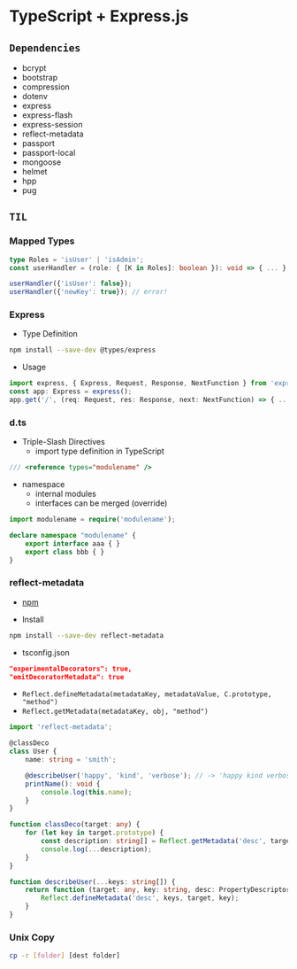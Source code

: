 # TypeScript + Express.js

## `Dependencies`

-   bcrypt
-   bootstrap
-   compression
-   dotenv
-   express
-   express-flash
-   express-session
-   reflect-metadata
-   passport
-   passport-local
-   mongoose
-   helmet
-   hpp
-   pug

## `TIL`

### Mapped Types

```typescript
type Roles = 'isUser' | 'isAdmin';
const userHandler = (role: { [K in Roles]: boolean }): void => { ... };

userHandler({'isUser': false});
userHandler({'newKey': true}); // error!
```

### Express

-   Type Definition

```bash
npm install --save-dev @types/express
```

-   Usage

```TypeScript
import express, { Express, Request, Response, NextFunction } from 'express';
const app: Express = express();
app.get('/', (req: Request, res: Response, next: NextFunction) => { ... });
```

### d.ts

-   Triple-Slash Directives
    -   import type definition in TypeScript

```typescript
/// <reference types="modulename" />
```

-   namespace
    -   internal modules
    -   interfaces can be merged (override)

```typescript
import modulename = require('modulename');

declare namespace "modulename" {
    export interface aaa { }
    export class bbb { }
}
```

### reflect-metadata

-   [npm](https://www.npmjs.com/package/reflect-metadata)

-   Install

```bash
npm install --save-dev reflect-metadata
```

-   tsconfig.json

```json
"experimentalDecorators": true,
"emitDecoratorMetadata": true
```

-   `Reflect.defineMetadata(metadataKey, metadataValue, C.prototype, "method")`
-   `Reflect.getMetadata(metadataKey, obj, "method")`

```TypeScript
import 'reflect-metadata';

@classDeco
class User {
    name: string = 'smith';

    @describeUser('happy', 'kind', 'verbose'); // -> 'happy kind verbose'
    printName(): void {
        console.log(this.name);
    }
}

function classDeco(target: any) {
    for (let key in target.prototype) {
        const description: string[] = Reflect.getMetadata('desc', target.prototype, key) || [];
        console.log(...description);
    }
}

function describeUser(...keys: string[]) {
    return function (target: any, key: string, desc: PropertyDescriptor) {
        Reflect.defineMetadata('desc', keys, target, key);
    }
}
```

### Unix Copy

```bash
cp -r [folder] [dest folder]
```
